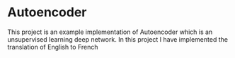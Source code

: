# Autoencoder
This project is an example implementation of Autoencoder which is an unsupervised learning deep network. In this project I have implemented the translation of English to French
